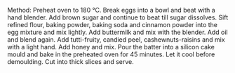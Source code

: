 Method:
Preheat oven to 180 °C. Break eggs into a bowl and beat with a hand blender. Add brown sugar and continue to beat till sugar dissolves. Sift refined flour, baking powder, baking soda and cinnamon powder into the egg mixture and mix lightly. Add buttermilk and mix with the blender. Add oil and blend again. Add tutti-fruity, candied peel, cashewnuts-raisins and mix with a light hand. Add honey and mix. Pour the batter into a silicon cake mould and bake in the preheated oven for 45 minutes. Let it cool before demoulding. Cut into thick slices and serve.